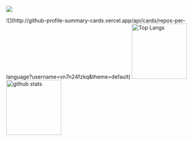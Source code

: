  ![](https://github-profile-summary-cards.vercel.app/api/cards/profile-details?username=suzumashi&theme=2077)

<p align="left"> 
 ![](http://github-profile-summary-cards.vercel.app/api/cards/repos-per-language?username=vn7n24fzkq&theme=default)
  <img alt="Top Langs" height="147px" src="https://github-readme-stats.vercel.app/api/top-langs/?username=suzumashi&layout=compact&langs_count=6&theme=merko" />
  <img alt="github stats" height="147px" src="https://github-readme-stats.vercel.app/api?username=suzumashi&show_icons=true&theme=merko" /> 
</p>
